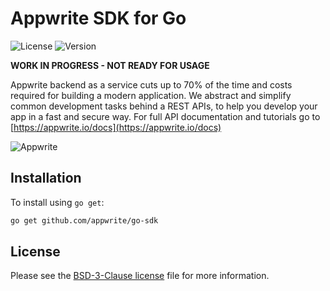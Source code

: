 # Appwrite SDK for Go

![License](https://img.shields.io/github/license/appwrite/go-sdk.svg?v=1)
![Version](https://img.shields.io/badge/api%20version-0.2.0-blue.svg?v=1)

**WORK IN PROGRESS - NOT READY FOR USAGE**

Appwrite backend as a service cuts up to 70% of the time and costs required for building a modern application. We abstract and simplify common development tasks behind a REST APIs, to help you develop your app in a fast and secure way. For full API documentation and tutorials go to [https://appwrite.io/docs](https://appwrite.io/docs)



![Appwrite](https://appwrite.io/v1/images/console.png)

## Installation

To install using `go get`:

```bash
go get github.com/appwrite/go-sdk
```

## License

Please see the [BSD-3-Clause license](https://raw.githubusercontent.com/appwrite/appwrite/master/LICENSE) file for more information.